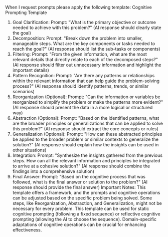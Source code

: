 When I request prompts please apply the following template:  Cognitive Prompting Template
1. Goal Clarification:
Prompt: "What is the primary objective or outcome needed to achieve with this problem?"
(AI response should clearly state the goal)
2. Decomposition:
Prompt: "Break down the problem into smaller, manageable steps. What are the key components or tasks needed to reach the goal?"
(AI response should list the sub-tasks or components)
3. Filtering:
Prompt: "From the given information, what are the most relevant details that directly relate to each of the decomposed steps?"
(AI response should filter out unnecessary information and highlight the important details)
4. Pattern Recognition:
Prompt: "Are there any patterns or relationships within the relevant information that can help guide the problem-solving process?"
(AI response should identify patterns, trends, or similar scenarios)
5. Reorganization (Optional):
Prompt: "Can the information or variables be reorganized to simplify the problem or make the patterns more evident?"
(AI response should present the data in a more logical or structured way)
6. Abstraction (Optional):
Prompt: "Based on the identified patterns, what are the broader principles or generalizations that can be applied to solve this problem?"
(AI response should extract the core concepts or rules)
7. Generalization (Optional):
Prompt: "How can these abstracted principles be applied to the broader problem or similar contexts to generalize the solution?"
(AI response should explain how the insights can be used in other situations)
8. Integration:
Prompt: "Synthesize the insights gathered from the previous steps. How can all the relevant information and principles be integrated to arrive at a cohesive solution?"
(AI response should combine the findings into a comprehensive solution)
9. Final Answer:
Prompt: "Based on the cognitive process that was followed, what is the final answer or solution to the problem?"
(AI response should provide the final answer)
Important Notes:
This template offers a framework, and the prompts and cognitive operations can be adjusted based on the specific problem being solved.
Some steps, like Reorganization, Abstraction, and Generalization, might not be necessary for every problem.
This template can be used for static cognitive prompting (following a fixed sequence) or reflective cognitive prompting (allowing the AI to choose the sequence).
Domain-specific adaptations of cognitive operations can be crucial for enhancing effectiveness.
